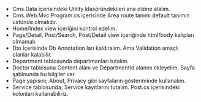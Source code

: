 - Cms.Data içerisindeki Utility klasöründekileri ana dizine alalım.
- Cms.Web.Mvc Program.cs içerisinde Area route tanımı default tanımın üstünde olmalıdır.
- Home/Index view içeriğini kontrol edelim.
- Page/Detail, Post/Search, Post/Detail view içeriğinde html/body kalıpları olmamalı.
- Dto içerisinde Db Annotation ları kaldıralım. Ama Validation amaçlı olanlar kalabilir.
- Department tablosunda departmanları tutalım.
- Doctor tablosuna Content alanı ve DepartmentId alanını ekleyelim. Sayfa şablounda bu bilgiler var.
- Page yapısını; About, Privacy gibi sayfaların gösteriminde kullanalım.
- Service tablosunda; Service kayıtlarını tutalım. Post.cs içerisindeki kolonları kullanabiliriz.
